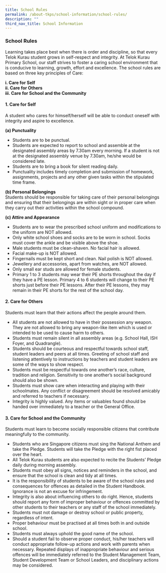 ```yaml
---
title: School Rules
permalink: /about-tkps/school-information/school-rules/
description: ""
third_nav_title: School Information
---
```

### **School Rules**
Learning takes place best when there is order and discipline, so that every Telok Kurau student grows in self-respect and integrity. At Telok Kurau Primary School, our staff strives to foster a caring school environment that is conducive to learning, growth, effort and excellence. The school rules are based on three key principles of Care:

**i. Care for Self**<br>
**ii. Care for Others**<br>
**iii. Care for School and the Community**

#### **1. Care for Self**
A student who cares for himself/herself will be able to conduct oneself with integrity and aspire to excellence.

**(a) Punctuality**<br>
*   Students are to be punctual.
*   Students are expected to report to school and assemble at the designated assembly areas by 7.30am every morning. If a student is not at the designated assembly venue by 7.30am, he/she would be considered late.
*   Students are to bring a book for silent reading daily.
*   Punctuality includes timely completion and submission of homework, assignments, projects and any other given tasks within the stipulated time frame.

**(b) Personal Belongings**<br>
Students should be responsible for taking care of their personal belongings and ensuring that their belongings are within sight or in proper care when they carry out their activities within the school compound.

**(c) Attire and Appearance**<br>
*   Students are to wear the prescribed school uniform and modifications to the uniform are NOT allowed.
*   Only white school shoes and socks are to be worn in school. Socks must cover the ankle and be visible above the shoe.
*   Male students must be clean-shaven. No facial hair is allowed.
*   Facial make-up is NOT allowed.
*   Fingernails must be kept short and clean. Nail polish is NOT allowed.
*   Jewellery and accessories, apart from watches, are NOT allowed.
*   Only small ear studs are allowed for female students.
*   Primary 1 to 3 students may wear their PE shorts throughout the day if they have a PE lesson. Primary 4 to 6 students will change to their PE shorts just before their PE lessons. After their PE lessons, they may remain in their PE shorts for the rest of the school day.

#### **2. Care for Others**
Students must learn that their actions affect the people around them.

*   All students are not allowed to have in their possession any weapon. They are not allowed to bring any weapon-like item which is used or intended to be used to cause harm to others.
*   Students must remain silent in all assembly areas (e.g. School Hall, ISH Foyer, and Quadrangle).
*   Students should be courteous and respectful towards school staff, student leaders and peers at all times. Greeting of school staff and listening attentively to instructions by teachers and student leaders are some of the ways to show respect.
*   Students must be respectful towards one another’s race, culture, tradition and religion. Sensitivity to one another’s social background should also be shown.
*   Students must show care when interacting and playing with their schoolmates. Any conflict or disagreement should be resolved amicably and referred to teachers if necessary.
*   Integrity is highly valued. Any items or valuables found should be handed over immediately to a teacher or the General Office.

#### **3. Care for School and the Community**
Students must learn to become socially responsible citizens that contribute meaningfully to the community.

*   Students who are Singapore citizens must sing the National Anthem and take the Pledge. Students will take the Pledge with the right fist placed over the heart.
*   All Telok Kurau students are also expected to recite the Students’ Pledge daily during morning assembly.
*   Students must obey all signs, notices and reminders in the school, and ensure that the school is clean and tidy at all times.
*   It is the responsibility of students to be aware of the school rules and consequences for offences as detailed in the Student Handbook. Ignorance is not an excuse for infringement.
*   Integrity is also about influencing others to do right. Hence, students should report any form of improper behaviour or offences committed by other students to their teachers or any staff of the school immediately.
*   Students must not damage or destroy school or public property, regardless of intent.
*   Proper behaviour must be practised at all times both in and outside school.
*   Students must always uphold the good name of the school.
*   Should a student fail to observe proper conduct, his/her teachers will conduct appropriate follow-up actions and work with parents when necessary. Repeated displays of inappropriate behaviour and serious offences will be immediately referred to the Student Management Team, Student Development Team or School Leaders, and disciplinary actions may be considered.